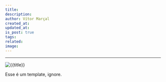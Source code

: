 ```yaml
---
title: 
description: 
author: Vítor Marçal
created_at: 
updated_at: 
is_post: true
tags:
related: 
image:
---
```

----

![{{title}}](img/{{title}}.jpg)

Esse é um template, ignore.